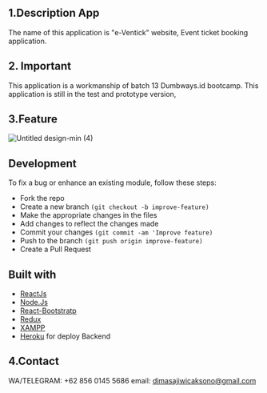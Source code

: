 ## 1.Description App
The name of this application is "e-Ventick" website, Event ticket booking application.

## 2. Important
This application is a workmanship of batch 13 Dumbways.id bootcamp.
This application is still in the test and prototype version,


## 3.Feature
![Untitled design-min (4)](https://user-images.githubusercontent.com/49779204/72355391-f279cc80-3719-11ea-91b3-dcd0e6c8f8e1.jpg)


## Development 

To fix a bug or enhance an existing module, follow these steps:

* Fork the repo
* Create a new branch `(git checkout -b improve-feature)`
* Make the appropriate changes in the files
* Add changes to reflect the changes made
* Commit your changes `(git commit -am 'Improve feature)`
* Push to the branch `(git push origin improve-feature)`
* Create a Pull Request

## Built with
* [ReactJs](https://facebook.github.io/react-native/) 
* [Node.Js](https://nodejs.org/) 
* [React-Bootstratp](https://react-bootstrap.github.io/)
* [Redux](https://redux.js.org/)
* [XAMPP](https://www.apachefriends.org/download.html)
* [Heroku](https://http://heroku.com/) for deploy Backend



## 4.Contact
WA/TELEGRAM: +62 856 0145 5686
email: dimasajiwicaksono@gmail.com
